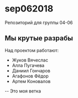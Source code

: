 # sep062018
Репозиторий для группы 04-06

## Мы крутые разрабы
Над проектом работают:
- Жуков Вячеслаc
- Алла Пугачева
- Даниил Гончаров
- Агафонов Фёдор
- Артем Коновалов

-- Это моя ветка
